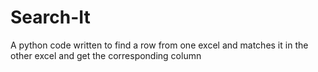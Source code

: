# Search-It
A python code written to find a row from one excel and matches it in the other excel and get the corresponding column 
